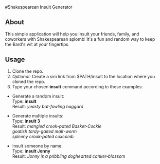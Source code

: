 #Shakespearean Insult Generator

## About

This simple application will help you insult your friends, family, and coworkers with Shakespearean aplomb! It's a fun and random way to keep the Bard's wit at your fingertips.

## Usage

1. Clone the repo.
2. *Optional:* Create a sim link from $PATH/insult to the location where you cloned the repo.
3. Type your chosen **insult** command according to these examples:
 * Generate a random insult:  
 Type: **insult**  
 Result: *yeasty bat-fowling haggard*
 
 * Generate multiple insults:  
 Type: **insult 3**  
 Result: *mangled crook-pated Basket-Cockle  
 goatish tardy-gaited malt-worm  
 spleeny crook-pated coxcomb*
 
 * Insult someone by name:  
 Type: **insult Jonny**  
 Result: *Jonny is a pribbling doghearted canker-blossom*
 
